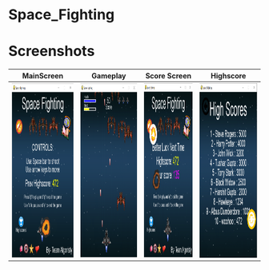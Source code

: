 # Space_Fighting
# Screenshots

|MainScreen|Gameplay|Score Screen|Highscore|
:-------:|:-------:|:-------:|:-----:
<img src="https://github.com/Tushargupta9800/Space_Fighting/blob/master/Screenshots/screenshot1.PNG" height="350em" />|<img src="https://github.com/Tushargupta9800/Space_Fighting/blob/master/Screenshots/screenshot2.PNG" height="350em" />|<img src="https://github.com/Tushargupta9800/Space_Fighting/blob/master/Screenshots/screenshot3.PNG" height="350em" />|<img src="https://github.com/Tushargupta9800/Space_Fighting/blob/master/Screenshots/screenshot4.PNG" height="350em" />

